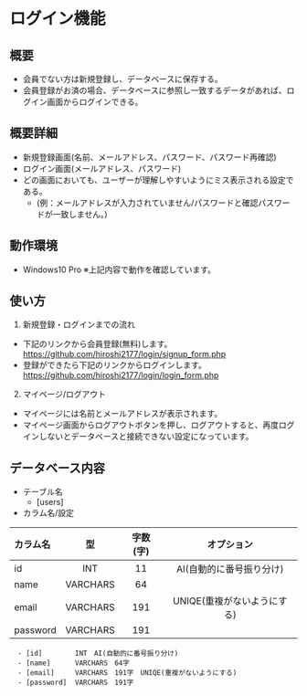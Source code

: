 # ログイン機能


## 概要
- 会員でない方は新規登録し、データベースに保存する。
- 会員登録がお済の場合、データベースに参照し一致するデータがあれば、ログイン画面からログインできる。

## 概要詳細
- 新規登録画面(名前、メールアドレス、パスワード、パスワード再確認)
- ログイン画面(メールアドレス、パスワード)
- どの画面においても、ユーザーが理解しやすいようにミス表示される設定である。
  - (例：メールアドレスが入力されていません/パスワードと確認パスワードが一致しません。)


## 動作環境
- Windows10 Pro   ※上記内容で動作を確認しています。

## 使い方
1. 新規登録・ログインまでの流れ
- 下記のリンクから会員登録(無料)します。
　 https://github.com/hiroshi2177/login/signup_form.php
- 登録ができたら下記のリンクからログインします。
　 https://github.com/hiroshi2177/login/login_form.php
  
 2. マイページ/ログアウト
 - マイページには名前とメールアドレスが表示されます。
 - マイページ画面からログアウトボタンを押し、ログアウトすると、再度ログインしないとデータベースと接続できない設定になっています。


## データベース内容
 - テーブル名
      - [users]
 - カラム名/設定
 
| カラム名 | 型 | 字数(字) | オプション |
| :---| :---:| :---:| :---: |
| id | INT | 11 | AI(自動的に番号振り分け) |
| name | VARCHARS | 64 |  |
| email | VARCHARS| 191 | UNIQE(重複がないようにする)|
| password| VARCHARS | 191 | |

 
      - [id]        INT　AI(自動的に番号振り分け)
      - [name]      VARCHARS　64字　
      - [email]     VARCHARS　191字　UNIQE(重複がないようにする)
      - [password]  VARCHARS　191字　
